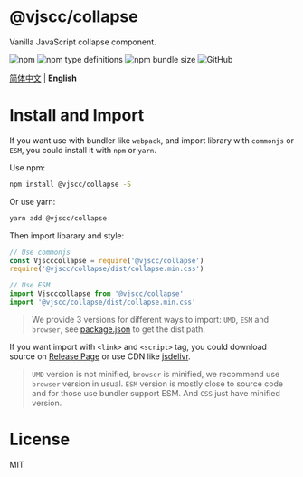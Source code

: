 # @vjscc/collapse

Vanilla JavaScript collapse component.

![npm](https://img.shields.io/npm/v/@vjscc/collapse?logo=npm&style=flat-square)
![npm type definitions](https://img.shields.io/npm/types/@vjscc/collapse?logo=typescript&style=flat-square)
![npm bundle size](https://img.shields.io/bundlephobia/min/@vjscc/collapse?logo=npm&style=flat-square)
![GitHub](https://img.shields.io/github/license/vjscc/collapse?logo=github&style=flat-square)

<!-- ![Codecov](https://img.shields.io/codecov/c/github/vjscc/collapse?logo=codecov&style=flat-square) -->

[简体中文](./README_zh.md) | **English**

# Install and Import

If you want use with bundler like `webpack`, and import library with `commonjs` or `ESM`, you could install it with `npm` or `yarn`.

Use npm:

```bash
npm install @vjscc/collapse -S
```

Or use yarn:

```bash
yarn add @vjscc/collapse
```

Then import libarary and style:

```javascript
// Use commonjs
const Vjscccollapse = require('@vjscc/collapse')
require('@vjscc/collapse/dist/collapse.min.css')

// Use ESM
import Vjscccollapse from '@vjscc/collapse'
import '@vjscc/collapse/dist/collapse.min.css'
```

> We provide 3 versions for different ways to import: `UMD`, `ESM` and `browser`, see [package.json](./package.json) to get the dist path.

If you want import with `<link>` and `<script>` tag, you could download source on [Release Page](https://github.com/vjscc/collapse/releases) or use CDN like [jsdelivr](https://www.jsdelivr.com/).

> `UMD` version is not minified, `browser` is minified, we recommend use `browser` version in usual. `ESM` version is mostly close to source code and for those use bundler support ESM. And `CSS` just have minified version.

# License

MIT
